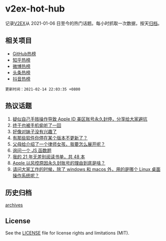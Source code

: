 # v2ex-hot-hub

 记录[V2EX](https://www.v2ex.com/)从 2021-01-06 日至今的热门话题。每小时抓取一次数据，按天[归档](archives)。
 
 ## 相关项目

- [GitHub热榜](https://github.com/lonnyzhang423/github-hot-hub)
- [知乎热榜](https://github.com/lonnyzhang423/zhihu-hot-hub)
- [微博热榜](https://github.com/lonnyzhang423/weibo-hot-hub)
- [头条热榜](https://github.com/lonnyzhang423/toutiao-hot-hub)
- [抖音热榜](https://github.com/lonnyzhang423/douyin-hot-hub)


 `更新时间：2021-02-14 22:03:35 +0800`

## 热议话题

1. [疑似自己手贱操作导致 Apple ID 美区账号永久封停，分享给大家避坑](https://www.v2ex.com/t/753227)
1. [终于也被手机偷听了一回](https://www.v2ex.com/t/753220)
1. [好像对妹子没有兴趣了](https://www.v2ex.com/t/753295)
1. [有那些软件你停在某个版本不更新了？](https://www.v2ex.com/t/753273)
1. [父母给介绍了一个律师女孩，我要怎么展开呢？](https://www.v2ex.com/t/753263)
1. [询问一个 JS 函数题](https://www.v2ex.com/t/753236)
1. [我的 21 年无差别阅读书单，共 48 本](https://www.v2ex.com/t/753268)
1. [Apple 以风控原因永久封账号的理由到底是啥？](https://www.v2ex.com/t/753265)
1. [请问大家工作的时候，除了 windows 和 macos 外，用的是哪个 Linux 桌面操作系统呢？](https://www.v2ex.com/t/753283)

## 历史归档

[archives](archives)

## License

See the [LICENSE](LICENSE) file for license rights and limitations (MIT).
